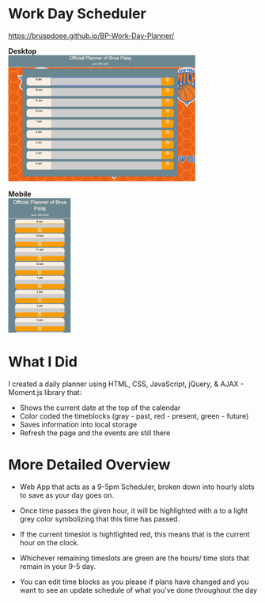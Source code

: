 # Work Day Scheduler

https://bruspdoee.github.io/BP-Work-Day-Planner/

<strong>Desktop</strong>
<br>
<img src="Assets/desktop.png" width="75%" height="75%">

<strong>Mobile</strong>
<br>
<img src="Assets/mobile.png" width="25%" height="25%">
<br>

# What I Did

I created a daily planner using HTML, CSS, JavaScript, jQuery, & AJAX - Moment.js library that:

- Shows the current date at the top of the calendar
- Color coded the timeblocks (gray - past, red - present, green - future)
- Saves information into local storage
- Refresh the page and the events are still there

# More Detailed Overview

- Web App that acts as a 9-5pm Scheduler, broken down into hourly slots to save as your day goes on.

- Once time passes the given hour, it will be highlighted with a to a light grey color symbolizing that this time has passed.

- If the current timeslot is hightlighted red, this means that is the current hour on the clock.

- Whichever remaining timeslots are green are the hours/ time slots that remain in your 9-5 day.

- You can edit time blocks as you please if plans have changed and you want to see an update schedule of what you've done throughout the day
